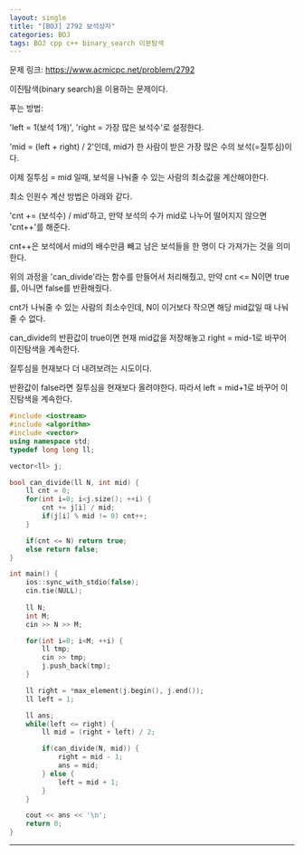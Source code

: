 ```yaml
---
layout: single
title: "[BOJ] 2792 보석상자"
categories: BOJ
tags: BOJ cpp c++ binary_search 이분탐색
---
```


문제 링크: https://www.acmicpc.net/problem/2792   


이진탐색(binary search)을 이용하는 문제이다.   


푸는 방법:

'left = 1(보석 1개)', 'right = 가장 많은 보석수'로 설정한다.

'mid = (left + right) / 2'인데, mid가 한 사람이 받은 가장 많은 수의 보석(=질투심)이다.

이제 질투심 = mid 일때, 보석을 나눠줄 수 있는 사람의 최소값을 계산해야한다.

최소 인원수 계산 방법은 아래와 같다.  


'cnt += (보석수) / mid'하고, 만약 보석의 수가 mid로 나누어 떨어지지 않으면 'cnt++'를 해준다.

cnt++은 보석에서 mid의 배수만큼 빼고 남은 보석들을 한 명이 다 가져가는 것을 의미한다.  


위의 과정을 'can_divide'라는 함수를 만들어서 처리해줬고, 만약 cnt <= N이면 true를, 아니면 false를 반환해줬다.

cnt가 나눠줄 수 있는 사람의 최소수인데, N이 이거보다 작으면 해당 mid값일 때 나눠줄 수 없다.

can_divide의 반환값이 true이면 현재 mid값을 저장해놓고 right = mid-1로 바꾸어 이진탐색을 계속한다.

질투심을 현재보다 더 내려보려는 시도이다.

반환값이 false라면 질투심을 현재보다 올려야한다. 따라서 left = mid+1로 바꾸어 이진탐색을 계속한다.  


```cpp
#include <iostream>
#include <algorithm>
#include <vector>
using namespace std;
typedef long long ll;

vector<ll> j;

bool can_divide(ll N, int mid) {
    ll cnt = 0;
    for(int i=0; i<j.size(); ++i) {
        cnt += j[i] / mid;
        if(j[i] % mid != 0) cnt++;
    }

    if(cnt <= N) return true;
    else return false;
}

int main() {
    ios::sync_with_stdio(false);
    cin.tie(NULL);
  
    ll N;
    int M;
    cin >> N >> M;

    for(int i=0; i<M; ++i) {
        ll tmp;
        cin >> tmp;
        j.push_back(tmp);
    }

    ll right = *max_element(j.begin(), j.end());
    ll left = 1;

    ll ans;
    while(left <= right) {
        ll mid = (right + left) / 2;

        if(can_divide(N, mid)) {
            right = mid - 1;
            ans = mid;
        } else {
            left = mid + 1;
        }
    }

    cout << ans << '\n';
    return 0;
}
```


---
